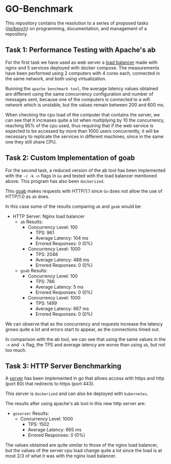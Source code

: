 # GO-Benchmark

This repository contains the resolution to a series of proposed tasks ([jig/bench](https://github.com/jig/bench)) on programming, documentation, and management of a repository.

## Task 1: Performance Testing with Apache's ab

For the first task we have used as web server a [load balancer](https://github.com/EdgarXMF/Go-Benchmark/tree/main/nginxLoadBalancer) made with nginx and 5 services deployed with docker compose.
The measurements have been performed using 2 computers with 4 cores each, connected in the same network, and both using virtualization. 

Running the `apache benchmark tool`, the average latency values obtained are different using the same concurrency configuration and number of messages sent, because one of the computers is connected to a wifi network which is unstable, but the values remain between 200 and 600 ms.

When checking the cpu load of the computer that contains the server, we can see that it increases quite a lot when multiplying by 10 the concurrency, reaching 95% of the cpu used, thus requiring that if the web service is expected to be accessed by more than 1000 users concurrently, it will be necessary to replicate the services in different machines, since in the same one they still share CPU.


## Task 2: Custom Implementation of goab

For the second task, a reduced version of the ab tool has been implemented with the `-c` `-k` `-n` flags in `Go` and tested with the load balancer mentioned above. This program has also been `dockerized`. 

This [goab](https://github.com/EdgarXavier/GO-Benchmark/tree/main/goab) makes requests with HTTP/1.1 since `Go` does not allow the use of HTTP/1.0 as `ab` does.
 
In this case some of the results comparing `ab` and `goab` would be:

- HTTP Server: Nginx load balancer
  - `ab` Results:
    - Concurrency Level: 100
      - TPS: 961
      - Average Latency: 104 ms
      - Errored Responses: 0 (0%)
    - Concurrency Level: 1000
      - TPS: 2048
      - Average Latency: 488 ms
      - Errored Responses: 0 (0%)
  - `goab` Results:
    - Concurrency Level: 100
      - TPS: 786
      - Average Latency: 5 ms
      - Errored Responses: 0 (0%)
    - Concurrency Level: 1000
      - TPS: 1499
      - Average Latency: 667 ms
      - Errored Responses: 0 (0%)

 
We can observe that as the concurrency and requests increase the latency grows quite a lot and errors start to appear, as the connections timed out.

In comparison with the ab tool, we can see that using the same values in the `-n` and `-k` flag, the TPS and average latency are worse than using `ab`, but not too much.


## Task 3: HTTP Server Benchmarking

A [server](https://github.com/EdgarXavier/GO-Benchmark/tree/main/goserver) has been implemented in go that allows access with https and http (port 80) that redirects to https (port 443).

This server is `dockerized` and can also be deployed with `kubernetes`.

The results after using apache's ab tool in this new http server are:

- `goserver` Results:
  - Concurrency Level: 1000
    - TPS: 1502
    - Average Latency: 665 ms
    - Errored Responses: 0 (0%)

The values obtained are quite similar to those of the nginx load balancer, but the values of the server cpu load change quite a lot since the load is at most 2/3 of what it was with the nginx load balancer. 
